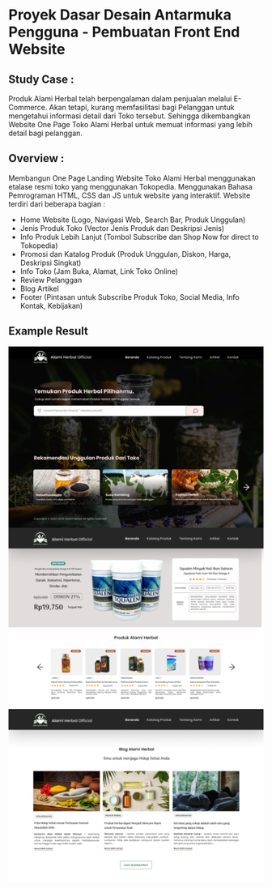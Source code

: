 # Proyek Dasar Desain Antarmuka Pengguna - Pembuatan Front End Website

## Study Case :
Produk Alami Herbal telah berpengalaman dalam penjualan melalui E-Commerce. Akan tetapi, 
kurang memfasilitasi bagi Pelanggan untuk mengetahui informasi detail dari Toko tersebut. 
Sehingga dikembangkan Website One Page Toko Alami Herbal untuk memuat informasi yang lebih detail bagi pelanggan.

## Overview :
Membangun One Page Landing Website Toko Alami Herbal menggunakan etalase resmi toko yang menggunakan Tokopedia.
Menggunakan Bahasa Pemrograman HTML, CSS dan JS untuk website yang interaktif. Website terdiri dari beberapa bagian :
- Home Website (Logo, Navigasi Web, Search Bar, Produk Unggulan)
- Jenis Produk Toko (Vector Jenis Produk dan Deskripsi Jenis)
- Info Produk Lebih Lanjut (Tombol Subscribe dan Shop Now for direct to Tokopedia)
- Promosi dan Katalog Produk (Produk Unggulan, Diskon, Harga, Deskripsi Singkat)
- Info Toko (Jam Buka, Alamat, Link Toko Online)
- Review Pelanggan
- Blog Artikel
- Footer (Pintasan untuk Subscribe Produk Toko, Social Media, Info Kontak, Kebijakan)

## Example Result
<img align="center" width="800" src="Desktop - 1.png" />
<img align="center" width="800" src="Desktop - 4.png" />
<img align="center" width="800" src="Desktop - 7.png" />

